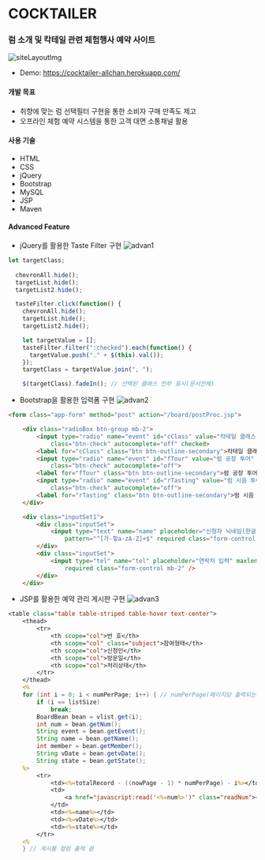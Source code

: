# COCKTAILER
### 럼 소개 및 칵테일 관련 체험행사 예약 사이트
![siteLayoutImg](https://user-images.githubusercontent.com/85478918/151158178-5acbafdd-9165-4595-b6fd-41322eb7631a.png)


* Demo: https://cocktailer-allchan.herokuapp.com/


#### 개발 목표
* 취향에 맞는 럼 선택필터 구현을 통한 소비자 구매 만족도 제고
* 오프라인 체험 예약 시스템을 통한 고객 대면 소통채널 활용


#### 사용 기술
* HTML
* CSS
* jQuery
* Bootstrap
* MySQL
* JSP
* Maven


#### Advanced Feature
* jQuery를 활용한 Taste Filter 구현
![advan1](https://user-images.githubusercontent.com/85478918/151160109-aa6536a9-9d6a-4235-a07a-0b956d0f91e2.png)
~~~javascript
let targetClass;
	
  chevronAll.hide();
  targetList.hide();
  targetList2.hide();

  tasteFilter.click(function() {
    chevronAll.hide();
    targetList.hide();
    targetList2.hide();

    let targetValue = [];
    tasteFilter.filter(":checked").each(function() {
      targetValue.push("." + $(this).val());
    });
    targetClass = targetValue.join(", ");

    $(targetClass).fadeIn(); // 선택된 클래스 전부 표시(문서전체)
~~~


  

* Bootstrap을 활용한 입력폼 구현
![advan2](https://user-images.githubusercontent.com/85478918/151161045-5fae9f56-f859-459c-b88f-672469350c39.png)
~~~html
<form class="app-form" method="post" action="/board/postProc.jsp">

    <div class="radioBox btn-group mb-2">
        <input type="radio" name="event" id="cClass" value="칵테일 클래스"
            class="btn-check" autocomplete="off" checked>
        <label for="cClass" class="btn btn-outline-secondary">칵테일 클래스</label>
        <input type="radio" name="event" id="fTour" value="럼 공장 투어"
            class="btn-check" autocomplete="off">
        <label for="fTour" class="btn btn-outline-secondary">럼 공장 투어</label>
        <input type="radio" name="event" id="rTasting" value="럼 시음 투어"
            class="btn-check" autocomplete="off">
        <label for="rTasting" class="btn btn-outline-secondary">럼 시음 투어</label>
    </div>

    <div class="inputSet1">
        <div class="inputSet">
            <input type="text" name="name" placeholder="신청자 닉네임(한글 또는 영문)"
                pattern="^[가-힣a-zA-Z]+$" required class="form-control mb-2" />
        </div>
        <div class="inputSet">
            <input type="tel" name="tel" placeholder="연락처 입력" maxlength="13"
                required class="form-control mb-2" />
        </div>
    </div>
~~~




* JSP를 활용한 예약 관리 게시판 구현
![advan3](https://user-images.githubusercontent.com/85478918/151161713-fd04b11f-c75c-420b-9d86-21c1bf03f240.png)
~~~jsp
<table class="table table-striped table-hover text-center">
    <thead>
        <tr>
            <th scope="col">번 호</th>
            <th scope="col" class="subject">참여형태</th>
            <th scope="col">신청인</th>
            <th scope="col">방문일</th>
            <th scope="col">처리상태</th>
        </tr>
    </thead>
    <%
    for (int i = 0; i < numPerPage; i++) { // numPerPage(페이지당 출력되는 게시물)
        if (i == listSize)
            break;
        BoardBean bean = vlist.get(i);
        int num = bean.getNum();
        String event = bean.getEvent();
        String name = bean.getName();
        int member = bean.getMember();
        String vDate = bean.getvDate();
        String state = bean.getState();
    %>
        <tr>
            <td><%=totalRecord - ((nowPage - 1) * numPerPage) - i%></td>
            <td>
                <a href="javascript:read('<%=num%>')" class="readNum"><%=event%></a>
            </td>
            <td><%=name%></td>
            <td><%=vDate%></td>
            <td><%=state%></td>
        </tr>
    <%
    } // 게시물 컬럼 출력 끝
~~~
